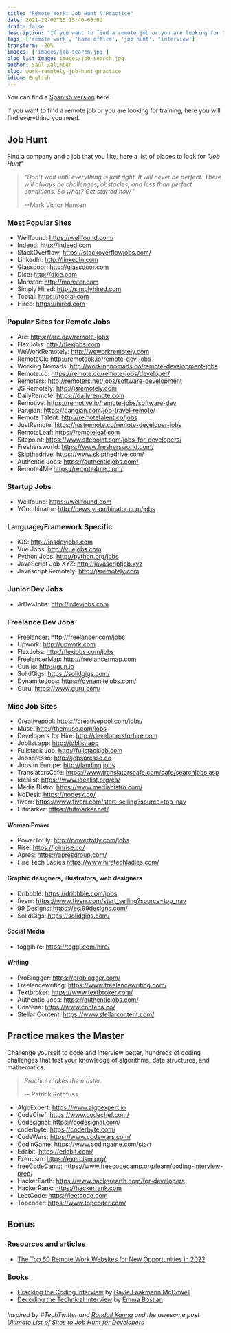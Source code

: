 ```yaml
---
title: "Remote Work: Job Hunt & Practice"
date: 2021-12-02T15:15:40-03:00
draft: false
description: "If you want to find a remote job or you are looking for training, here you will find everything you need"
tags: ['remote work', 'home office', 'job hunt', 'interview']
transform: -20%
images: ['images/job-search.jpg']
blog_list_image: images/job-search.jpg
author: Saúl Zalimben
slug: work-remotely-job-hunt-practice
idiom: English
---
```


You can find a [Spanish version](blog/spanish/posts/trabajo-remoto-busqueda-capacitacion/) here.

If you want to find a remote job or you are looking for training, 
here you will find everything you need.

## Job Hunt

Find a company and a job that you like, here a list of places to look for *"Job Hunt"*

> *“Don’t wait until everything is just right. It will never be perfect. There will always be challenges, obstacles, and less than perfect conditions. So what? Get started now.”*
>
>--Mark Victor Hansen

### Most Popular Sites
- Wellfound: https://wellfound.com/
- Indeed: http://indeed.com
- StackOverflow: https://stackoverflowjobs.com/
- LinkedIn: http://linkedIn.com
- Glassdoor: http://glassdoor.com
- Dice: http://dice.com
- Monster: http://monster.com
- Simply Hired: http://simplyhired.com
- Toptal: https://toptal.com
- Hired: https://hired.com

### Popular Sites for Remote Jobs
- Arc: https://arc.dev/remote-jobs
- FlexJobs: http://flexjobs.com
- WeWorkRemotely: http://weworkremotely.com
- RemoteOk: http://remoteok.io/remote-dev-jobs 
- Working Nomads: http://workingnomads.co/remote-development-jobs
- Remote.co: https://remote.co/remote-jobs/developer/
- Remoters: http://remoters.net/jobs/software-development
- JS Remotely: http://jsremotely.com
- DailyRemote: https://dailyremote.com
- Remotive: https://remotive.io/remote-jobs/software-dev
- Pangian: https://pangian.com/job-travel-remote/
- Remote Talent: http://remotetalent.co/jobs 
- JustRemote: https://justremote.co/remote-developer-jobs
- RemoteLeaf: https://remoteleaf.com
- Sitepoint: https://www.sitepoint.com/jobs-for-developers/
- Freshersworld: https://www.freshersworld.com/
- Skipthedrive: https://www.skipthedrive.com/
- Authentic Jobs: https://authenticjobs.com/
- Remote4Me https://remote4me.com/

### Startup Jobs
- Wellfound: https://wellfound.com
- YCombinator: http://news.ycombinator.com/jobs

### Language/Framework Specific
- iOS: http://iosdevjobs.com
- Vue Jobs: http://vuejobs.com
- Python Jobs: http://python.org/jobs
- JavaScript Job XYZ: http://javascriptjob.xyz
- Javascript Remotely: http://jsremotely.com

### Junior Dev Jobs
- JrDevJobs: http://jrdevjobs.com

### Freelance Dev Jobs
- Freelancer: http://freelancer.com/jobs
- Upwork: http://upwork.com
- FlexJobs: http://flexjobs.com/jobs
- FreelancerMap: http://freelancermap.com
- Gun.io: http://gun.io
- SolidGigs: https://solidgigs.com/
- DynamiteJobs: https://dynamitejobs.com/
- Guru: https://www.guru.com/

### Misc Job Sites
- Creativepool: https://creativepool.com/jobs/
- Muse: http://themuse.com/jobs
- Developers for Hire: http://developersforhire.com 
- Joblist.app: http://joblist.app
- Fullstack Job: http://fullstackjob.com
- Jobspresso: http://jobspresso.co
- Jobs in Europe: http://landing.jobs
- TranslatorsCafe: https://www.translatorscafe.com/cafe/searchjobs.asp
- Idealist: https://www.idealist.org/es/
- Media Bistro: https://www.mediabistro.com/
- NoDesk: https://nodesk.co/
- fiverr: https://www.fiverr.com/start_selling?source=top_nav
- Hitmarker: https://hitmarker.net/

#### Woman Power
- PowerToFly: http://powertofly.com/jobs
- Rise: https://joinrise.co/
- Apres: https://apresgroup.com/
- Hire Tech Ladies https://www.hiretechladies.com/

#### Graphic designers, illustrators, web designers
- Dribbble: https://dribbble.com/jobs
- fiverr: https://www.fiverr.com/start_selling?source=top_nav
- 99 Designs: https://es.99designs.com/
- SolidGigs: https://solidgigs.com/

#### Social Media
- togglhire: https://toggl.com/hire/

#### Writing
- ProBlogger:  https://problogger.com/
- Freelancewriting: https://www.freelancewriting.com/
- Textbroker: https://www.textbroker.com/
- Authentic Jobs: https://authenticjobs.com/
- Contena: https://www.contena.co/
- Stellar Content: https://www.stellarcontent.com/

## Practice makes the Master

Challenge yourself to code and interview better, hundreds of coding challenges that test your knowledge of algorithms, data structures, and mathematics.

> *Practice makes the master.*
>
> -- Patrick Rothfuss

- AlgoExpert: https://www.algoexpert.io
- CodeChef: https://www.codechef.com/
- Codesignal: https://codesignal.com/
- coderbyte: https://coderbyte.com/
- CodeWars: https://www.codewars.com/
- CodinGame: https://www.codingame.com/start
- Edabit: https://edabit.com/
- Exercism: https://exercism.org/
- freeCodeCamp: https://www.freecodecamp.org/learn/coding-interview-prep/
- HackerEarth: https://www.hackerearth.com/for-developers
- HackerRank: https://hackerrank.com
- LeetCode: https://leetcode.com
- Topcoder: https://www.topcoder.com/

## Bonus  
### Resources and articles
- [The Top 60 Remote Work Websites for New Opportunities in 2022]( https://www.ireviews.com/the-top-60-remote-work-websites-for-new-opportunities-in-2022/)

### Books
- [Cracking the Coding Interview](https://www.amazon.com/dp/098478280X/?tag=javamysqlanta-20) by [Gayle Laakmann McDowell](https://www.gayle.com/)
- [Decoding the Technical Interview](https://technicalinterviews.dev/) by [Emma Bostian](https://twitter.com/EmmaBostian?s=20)

 
###### Inspired by #TechTwitter and [Randall Kanna](https://twitter.com/RandallKanna?s=20) and the awesome post [Ultimate List of Sites to Job Hunt for Developers](https://randallkanna.com/job-sites-for-developers/)


